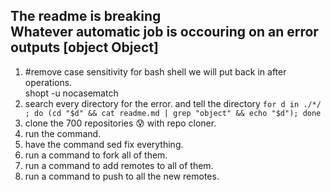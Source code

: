 ## The readme is breaking <br/>Whatever automatic job is occouring on an error outputs [object Object]

1) #remove case sensitivity for bash shell we will put back in after operations.
<br/>shopt -u nocasematch 
2) search every directory for the error. and tell the directory 
`for d in ./*/ ; do (cd "$d" && cat readme.md | grep "object" && echo "$d"); done`
3) clone the 700 repositories 😰  with repo cloner.
4) run the command.
5) have the command sed fix everything.
6) run a command to fork all of them.
7) run a command to add remotes to all of them.
8) run a command to push to all the new remotes.
